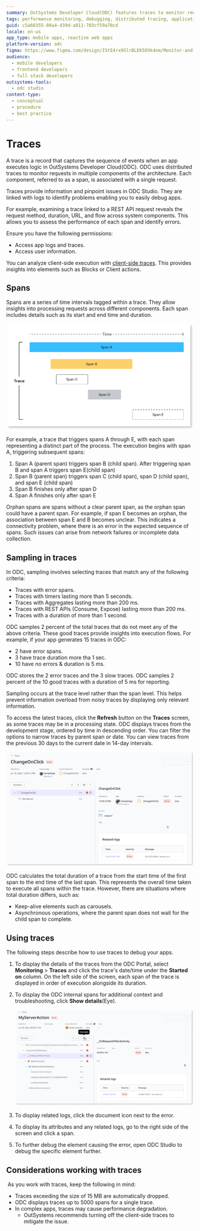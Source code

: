 ```yaml
---
summary: OutSystems Developer Cloud(ODC) features traces to monitor requests and pinpoint issues
tags: performance monitoring, debugging, distributed tracing, application logs, troubleshooting
guid: c5a60355-80a4-439d-a811-703cf59a70cd
locale: en-us
app_type: mobile apps, reactive web apps
platform-version: odc
figma: https://www.figma.com/design/IStE4rx9SlrBLEK5OXk4nm/Monitor-and-troubleshoot-apps?node-id=3457-10&t=VbpYriya8ET1cuRr-1
audience:
  - mobile developers
  - frontend developers
  - full stack developers
outsystems-tools:
  - odc studio
content-type:
  - conceptual
  - procedure
  - best practice
---
```


# Traces

A trace is a record that captures the sequence of events when an app executes logic in OutSystems Developer Cloud(ODC). ODC uses distributed traces to monitor requests in multiple components of the architecture. Each component, referred to as a span, is associated with a single request.

Traces provide information and pinpoint issues in ODC Studio. They are linked with logs to identify problems enabling you to easily debug apps.

For example, examining a trace linked to a REST API request reveals the request method, duration, URL, and flow across system components. This allows you to assess the performance of each span and identify errors.

Ensure you have the following permissions:

* Access app logs and traces.
* Access user information.

You can analyze client-side execution with [client-side traces](client-side-traces.md). This provides insights into elements such as Blocks or Client actions. 

## Spans

Spans are a series of time intervals tagged within a trace. They allow insights into processing requests across different components. Each span includes details such as its start and end time and duration.

![Diagram showing a trace with spans A, B, C, D, and E, illustrating their start and end times and durations.](images/trace-span-example-diag.png "Trace with Spans Example")

For example, a trace that triggers spans A through E, with each span representing a distinct part of the process. The execution begins with span A, triggering subsequent spans:

1. Span A (parent span) triggers span B (child span). After triggering span B and span A triggers span E(child span)
1. Span B (parent span) triggers span C (child span), span D (child span), and span E (child span)
1. Span B finishes only after span D
1. Span A finishes only after span E

Orphan spans are spans without a clear parent span, as the orphan span could have a parent span. For example, if span E becomes an orphan, the association between span E and B becomes unclear. This indicates a connectivity problem, where there is an error in the expected sequence of spans. Such issues can arise from network failures or incomplete data collection.

## Sampling in traces

In ODC, sampling involves selecting traces that match any of the following criteria:

* Traces with error spans.
* Traces with timers lasting more than 5 seconds.
* Traces with Aggregates lasting more than 200 ms.
* Traces with REST APIs (Consume, Expose) lasting more than 200 ms.
* Traces with a duration of more than 1 second.

ODC samples 2 percent of the total traces that do not meet any of the above criteria. These good traces provide insights into execution flows. For example, if your app generates 15 traces in ODC:

* 2 have error spans.
* 3 have trace duration more tha 1 sec.
* 10 have no errors & duration is 5 ms.

ODC stores the 2 error traces and the 3 slow traces. ODC samples 2 percent of the 10 good traces with a duration of 5 ms for reporting.

<div class="info" markdown="1">

Sampling occurs at the trace level rather than the span level. This helps prevent information overload from noisy traces by displaying only relevant information.

</div>

To access the latest traces, click the **Refresh** button on the **Traces** screen, as some traces may be in a processing state. ODC displays traces from the development stage, ordered by time in descending order. You can filter the options to narrow traces by parent span or date. You can view traces from the previous 30 days to the current date in 14-day intervals.

![Screenshot displaying a specific span in the ODC Portal with details such as start time, app, element, status, duration, and related logs.](images/specific-span-pl.png "Specific Span in ODC Portal")

ODC calculates the total duration of a trace from the start time of the first span to the end time of the last span. This represents the overall time taken to execute all spans within the trace. However, there are situations where total duration differs, such as:

* Keep-alive elements such as carousels.
* Asynchronous operations, where the parent span does not wait for the child span to complete.

## Using traces

The following steps describe how to use traces to debug your apps.

1. To display the details of the traces from the ODC Portal, select **Monitoring** > **Traces** and click the trace's date/time under the **Started on** column. On the left side of the screen, each span of the trace is displayed in order of execution alongside its duration.

1. To display the ODC internal spans for additional context and troubleshooting, click **Show details**(Eye).
  
    ![Screenshot showing a list of all spans in the ODC Portal, including details like start time, app, element, status, duration, and related logs.](images/all-spans-pl.png "List of All Spans in ODC Portal")

1. To display related logs, click the document icon next to the error.

1. To display its attributes and any related logs, go to the right side of the screen and click a span.

1. To further debug the element causing the error, open ODC Studio to debug the specific element further.

## Considerations working with traces

 As you work with traces, keep the following in mind:

* Traces exceeding the size of 15 MB are automatically dropped.
* ODC displays traces up to 5000 spans for a single trace.
* In complex apps, traces may cause performance degradation.
    * OutSystems recommends turning off the client-side traces to mitigate the issue.
